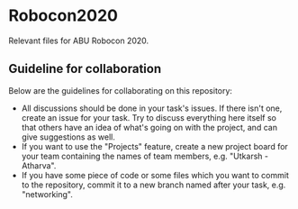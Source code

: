 # Robocon2020
Relevant files for ABU Robocon 2020.

## Guideline for collaboration
Below are the guidelines for collaborating on this repository:
* All discussions should be done in your task's issues. If there isn't one, create an issue for your task. Try to discuss everything here itself so that others have an idea of what's going on with the project, and can give suggestions as well.
* If you want to use the "Projects" feature, create a new project board for your team containing the names of team members, e.g. "Utkarsh - Atharva".
* If you have some piece of code or some files which you want to commit to the repository, commit it to a new branch named after your task, e.g. "networking".
